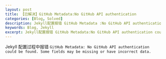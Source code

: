 ```yaml
---
layout: post
title: 【已解决】GitHub Metadata:No GitHub API authentication
categories: [Blog, Solved]
description: Jekyll配置报错 GitHub Metadata :No GitHub API authentication could be found. Some fields may be missing or have incorrect data.
keywords: Blog, Jekyll
excerpt: Jekyll配置报错 GitHub Metadata:No GitHub API authentication could be found. Some fields may be missing or have incorrect data.
---
```


Jekyll 配置过程中报错  `GitHub Metadata: No GitHub API authentication could be found. Some fields may be missing or have incorrect data.`